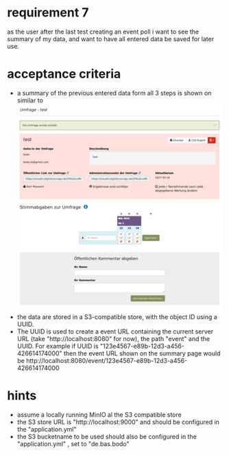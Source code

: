 # requirement 7
as the user after the last test creating an event poll i want to see the summary of my data, and want to have all entered data be saved for later use. 

# acceptance criteria
* a summary of the previous entered data form all 3 steps is shown on similar to ![Event Summary page](woodle-screenshot-summary.png) 
* the data are stored in a S3-compatible store, with the object ID using a UUID. 
* The UUID is used to create a event URL containing the current server URL (take "http://localhost:8080" for now), the path "event" and the UUID. For example if UUID is "123e4567-e89b-12d3-a456-426614174000" then the event URL shown on the summary page would be http://localhost:8080/event/123e4567-e89b-12d3-a456-426614174000

# hints
* assume a locally running MinIO al the S3 compatible store
* the S3 store URL is "http://localhost:9000" and should be configured in the "application.yml" 
* the S3 bucketname to be used should also be configured in the "application.yml" , set to "de.bas.bodo"
  